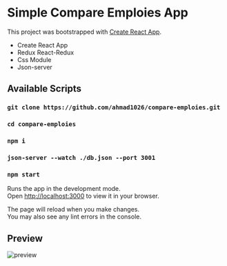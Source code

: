 # Simple Compare Emploies App

This project was bootstrapped with [Create React App](https://github.com/facebook/create-react-app).

<ul>
<li>Create React App</li>
<li>Redux React-Redux</li>
<li>Css Module</li>
<li>Json-server</li>
</ul>

## Available Scripts

### `git clone https://github.com/ahmad1026/compare-emploies.git`

### `cd compare-emploies`

### `npm i`

### `json-server --watch ./db.json --port 3001`

### `npm start`

Runs the app in the development mode.\
Open [http://localhost:3000](http://localhost:3000) to view it in your browser.

The page will reload when you make changes.\
You may also see any lint errors in the console.

## Preview

<img src="https://raw.githubusercontent.com/ahmad1026/compare-emploies/master/Compare-Emploies.gif" alt="preview"><img>
